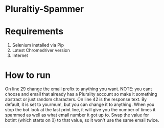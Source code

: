 # Pluraltiy-Spammer

# Requirements

1. Selenium installed via Pip
2. Latest Chromedriver version
3. Internet

# How to run

On line 29 change the email prefix to anything you want. NOTE: you cant choose and email that already has a Plurality account so make it something abstract or just random characters.
On line 42 is the response text. By default, it is set to yourmum, but you can change it to anything.
When you stop the bot look at the last print line, it will give you the number of times it spammed as well as what email number it got up to. Swap the value for botint (which starts on 0) to that value, so it won't use the same email twice.

